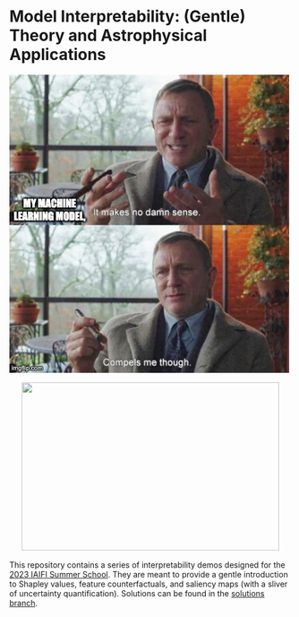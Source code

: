 # Model Interpretability: (Gentle) Theory and Astrophysical Applications

![Interpretability meme](./images/img1.jpeg)
<p align="center">
  <img width="460" height="300" src="./images/img1/.jpeg">
</p>

This repository contains a series of interpretability demos designed for the [2023 IAIFI Summer School](https://iaifi.org/phd-summer-school.html). They are meant to provide a gentle introduction to Shapley values, feature counterfactuals, and saliency maps (with a sliver of uncertainty quantification). Solutions can be found in the [solutions branch](https://github.com/alexandergagliano/InterpretabilityDemos/blob/solutions).
